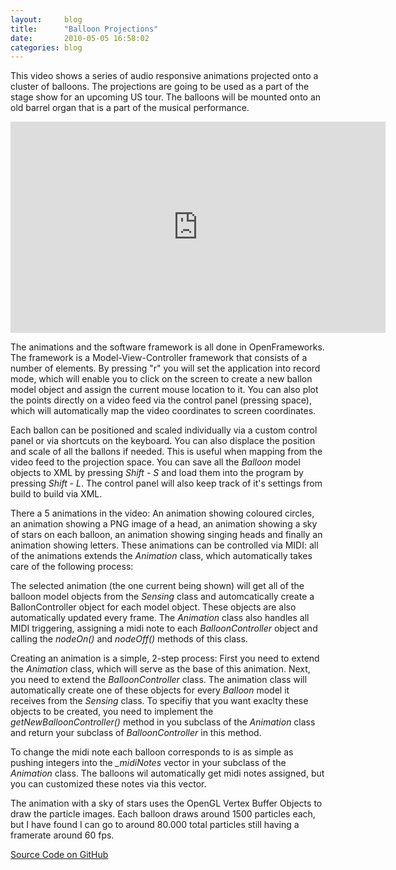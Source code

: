 ```yaml
---
layout:     blog
title:      "Balloon Projections"
date:       2010-05-05 16:58:02
categories: blog
---
```


This video shows a series of audio responsive animations projected onto a cluster of balloons. The projections are going to be used as a part of the stage show for an upcoming US tour. The balloons will be mounted onto an old barrel organ that is a part of the musical performance.

<iframe src="https://player.vimeo.com/video/17891021?title=0&amp;byline=0&amp;portrait=0&amp;color=ffd663" width="600" height="338" frameborder="0"> </iframe>

The animations and the software framework is all done in OpenFrameworks. The framework is a Model-View-Controller framework that consists of a number of elements. By pressing "r" you will set the application into record mode, which will enable you to click on the screen to create a new ballon model object and assign the current mouse location to it. You can also plot the points directly on a video feed via the control panel (pressing space), which will automatically map the video coordinates to screen coordinates.

Each ballon can be positioned and scaled individually via a custom control panel or via shortcuts on the keyboard. You can also displace the position and scale of all the ballons if needed. This is useful when mapping from the video feed to the projection space. You can save all the *Balloon* model objects to XML by pressing *Shift - S* and load them into the program by pressing *Shift - L*. The control panel will also keep track of it's settings from build to build via XML.

There a 5 animations in the video: An animation showing coloured circles, an animation showing a PNG image of a head, an animation showing a sky of stars on each balloon, an animation showing singing heads and finally an animation showing letters. These animations can be controlled via MIDI: all of the animations extends the *Animation* class, which automatically takes care of the following process:

The selected animation (the one current being shown) will get all of the balloon model objects from the *Sensing* class and automcatically create a BallonController object for each model object. These objects are also automatically updated every frame. The *Animation* class also handles all MIDI triggering, assigning a midi note to each *BalloonController* object and calling the *nodeOn()* and *nodeOff()* methods of this class.

Creating an animation is a simple, 2-step process: First you need to extend the *Animation* class, which will serve as the base of this animation. Next, you need to extend the *BalloonController* class. The animation class will automatically create one of these objects for every *Balloon* model it receives from the *Sensing* class. To specifiy that you want exaclty these objects to be created, you need to implement the *getNewBalloonController()* method in you subclass of the *Animation* class and return your subclass of *BalloonController* in this method.

To change the midi note each balloon corresponds to is as simple as pushing integers into the *\_midiNotes* vector in your subclass of the *Animation* class. The balloons wil automatically get midi notes assigned, but you can customized these notes via this vector.

The animation with a sky of stars uses the OpenGL Vertex Buffer Objects to draw the particle images. Each balloon draws around 1500 particles each, but I have found I can go to around 80.000 total particles still having a framerate around 60 fps.

<a target="_blank" href="http://github.com/Ronze/SpatialMediaFinal">Source Code on GitHub</a>
